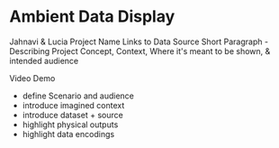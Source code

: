# Ambient Data Display

Jahnavi & Lucia
Project Name
Links to Data Source
Short Paragraph - Describing Project Concept, Context, Where it's meant to be shown, & intended audience

Video Demo 
- define Scenario and audience
- introduce imagined context
- introduce dataset + source
- highlight physical outputs
- highlight data encodings
 
